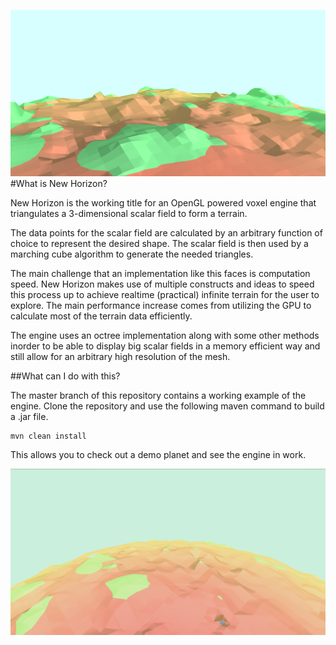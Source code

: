 ![Terrain surface](planet_desert.png)
#What is New Horizon?

New Horizon is the working title for an OpenGL powered voxel engine that triangulates a 3-dimensional scalar field to form a terrain.

The data points for the scalar field are calculated by an arbitrary function of choice to represent the desired shape. The scalar field is then used by a marching cube algorithm to generate the needed triangles.

The main challenge that an implementation like this faces is computation speed.
New Horizon makes use of multiple constructs and ideas to speed this process up to achieve realtime (practical) infinite terrain for the user to explore.
The main performance increase comes from utilizing the GPU to calculate most of the terrain data efficiently.

The engine uses an octree implementation along with some other methods inorder to be able to display big scalar fields in a memory efficient way and still allow for an arbitrary high resolution of the mesh.

##What can I do with this?

The master branch of this repository contains a working example of the engine.
Clone the repository and use the following maven command to build a .jar file.

    mvn clean install

This allows you to check out a demo planet and see the engine in work.

![Terrain](planet_desert_2.png)
